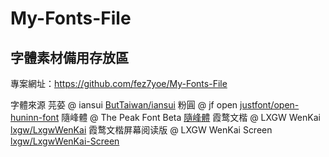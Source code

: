 # My-Fonts-File
## 字體素材備用存放區
專案網址：https://github.com/fez7yoe/My-Fonts-File

字體來源
芫荽 @ iansui [ButTaiwan/iansui](https://github.com/ButTaiwan/iansui)
粉圓 @ jf open [justfont/open-huninn-font](https://github.com/justfont/open-huninn-font)
隨峰體 @ The Peak Font Beta [隨峰體](https://cjkfonts.io/blog/ThePeakFont)
霞鹜文楷 @ LXGW WenKai [lxgw/LxgwWenKai](https://github.com/lxgw/LxgwWenKai)
霞鹜文楷屏幕阅读版 @ LXGW WenKai Screen [lxgw/LxgwWenKai-Screen](https://github.com/lxgw/LxgwWenKai-Screen)